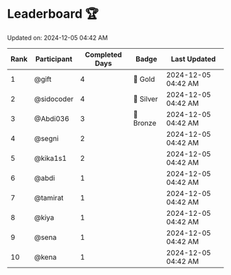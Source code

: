 # Leaderboard 🏆

Updated on: 2024-12-05 04:42 AM

| Rank | Participant       | Completed Days | Badge      | Last Updated         |
|------|-------------------|----------------|------------|----------------------|
| 1    | @gift             | 4              | 🏅 Gold     | 2024-12-05 04:42 AM |
| 2    | @sidocoder        | 4              | 🥈 Silver   | 2024-12-05 04:42 AM |
| 3    | @Abdi036          | 3              | 🥉 Bronze   | 2024-12-05 04:42 AM |
| 4    | @segni            | 2              |            | 2024-12-05 04:42 AM |
| 5    | @kika1s1          | 2              |            | 2024-12-05 04:42 AM |
| 6    | @abdi             | 1              |            | 2024-12-05 04:42 AM |
| 7    | @tamirat          | 1              |            | 2024-12-05 04:42 AM |
| 8    | @kiya             | 1              |            | 2024-12-05 04:42 AM |
| 9    | @sena             | 1              |            | 2024-12-05 04:42 AM |
| 10   | @kena             | 1              |            | 2024-12-05 04:42 AM |

